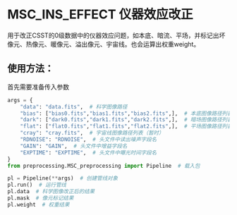 # MSC_INS_EFFECT 仪器效应改正

用于改正CSST的0级数据中的仪器效应问题，如本底、暗流、平场，并标记出坏像元、热像元、暖像元、溢出像元、宇宙线。也会运算出权重weight。

## 使用方法：

首先需要准备传入参数
```python
args = {
    "data": "data.fits",  # 科学图像路径
    "bias": ["bias0.fits","bias1.fits","bias2.fits",],  # 本底图像路径列表
    "dark": ["dark0.fits","dark1.fits","dark2.fits",],  # 暗场图像路径列表
    "flat": ["flat0.fits","flat1.fits","flat2.fits",],  # 平场图像路径列表
    "cray": "cray.fits",  # 宇宙线图像路径列表（暂时）
    "RDNOISE": "RDNOISE",  # 头文件中读出噪声字段名
    "GAIN": "GAIN",  # 头文件中增益字段名
    "EXPTIME": "EXPTIME",  # 头文件中曝光时间字段名
}
from preprocessing.MSC_preprocessing import Pipeline  # 载入包

pl = Pipeline(**args)  # 创建管线对象
pl.run()  # 运行管线
pl.data  # 科学图像改正后的结果
pl.mask  # 像元标记结果
pl.weight  # 权重结果
```